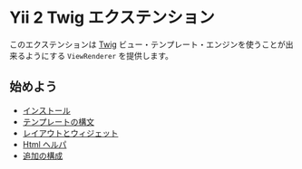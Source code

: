 Yii 2 Twig エクステンション
===========================

このエクステンションは [Twig](https://twig.symfony.com/) ビュー・テンプレート・エンジンを使うことが出来るようにする `ViewRenderer` を提供します。

始めよう
--------

* [インストール](installation.md)
* [テンプレートの構文](template-syntax.md)
* [レイアウトとウィジェット](layouts-and-widgets.md)
* [Html ヘルパ](html-helper.md)
* [追加の構成](additional-configuration.md)

